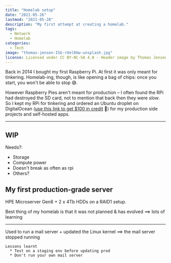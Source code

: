 ```yaml
---
title: "Homelab setup"
date: "2021-05-26"
lastmod: "2021-05-28"
description: "My first attempt at creating a homelab."
tags:
  - Network
  - Homelab
categories: 
  - Tech
image: "thomas-jensen-ISG-rUel0Uw-unsplash.jpg"
license: Licensed under CC BY-NC-SA 4.0 - Header image by Thomas Jensen on Unsplash.
---
```


Back in 2014 I bought my first Raspberry Pi. At first it was only meant for tinkering. Homelab-ing, though, is like opening a bag of chips: once you start, you won't be able to stop 😅.

However Raspberry Pies aren't meant for production – I often found the RPi had destroyed the SD card, not to mention that back then they were _slow_. So I kept my RPi for tinkering and ordered an Ubuntu droplet on DigitalOcean ([use this link to get $100 in credit](https://m.do.co/c/2cd92a75e89f) 🤑) for my production side projects and self-hosted apps.

---
## WIP

Needs?:

* Storage
* Compute power
* Doesn't break as often as rpi
* Others?

## My first production-grade server

HPE Microserver Gen8 + 2 x 4Tb HDDs on a RAID1 setup.

Best thing of my homelab is that it was not planned & has evolved ==> lots of learning

---

Used to run a mail server + updated the Linux kernel ==> the mail server stopped running

    Lessons learnt
      * Test on a staging env before updating prod
      * Don't run your own mail server
